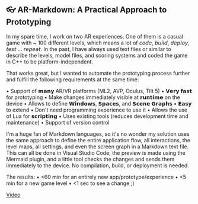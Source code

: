 
## 👓 AR-Markdown: A Practical Approach to Prototyping

In my spare time, I work on two AR experiences.
One of them is a casual game with ~ 100 different levels, which means a lot of 𝘤𝘰𝘥𝘦, 𝘣𝘶𝘪𝘭𝘥, 𝘥𝘦𝘱𝘭𝘰𝘺, 𝘵𝘦𝘴𝘵 ... 𝘳𝘦𝘱𝘦𝘢𝘵. In the past, I have always used text files or similar to describe the levels, model files, and scoring systems and coded the game in C++ to be platform-independent.

That works great, but I wanted to automate the prototyping process further and fulfill the following requirements at the same time:

• Support of 𝗺𝗮𝗻𝘆 AR/VR platforms (ML2, AVP, Oculus, Tilt 5)
• 𝗩𝗲𝗿𝘆 𝗳𝗮𝘀𝘁 for prototyping
• Make changes immediately visible at 𝗿𝘂𝗻𝘁𝗶𝗺𝗲 on the device 
• Allows to define 𝗪𝗶𝗻𝗱𝗼𝘄𝘀, 𝗦𝗽𝗮𝗰𝗲𝘀, and 𝗦𝗰𝗲𝗻𝗲 𝗚𝗿𝗮𝗽𝗵𝘀
• 𝗘𝗮𝘀𝘆 to extend
• Don't need programming experience to use it
• Allows the use of Lua for 𝘀𝗰𝗿𝗶𝗽𝘁𝗶𝗻𝗴
• Uses existing tools (reduces development time and maintenance)
• Support of version control

I'm a huge fan of Markdown languages, so it's no wonder my solution uses the same approach to define the entire application flow, all interactions, the level maps, all settings, and even the screen graph in a Markdown text file. This can all be done in Visual Studio Code; the preview is made using the Mermaid plugin, and a little tool checks the changes and sends them immediately to the device. No compilation, build, or deployment is needed.

The results:
• <60 min for an entirely new app/prototype/experience
• <5 min for a new game level
• <1 sec to see a change ;)

[Video](https://www.linkedin.com/posts/rogerboesch_%F0%9D%97%A0%F0%9D%97%AE%F0%9D%97%BF%F0%9D%97%B8%F0%9D%97%B1%F0%9D%97%BC%F0%9D%98%84%F0%9D%97%BB-%F0%9D%97%A0%F0%9D%97%B2%F0%9D%97%B2%F0%9D%98%81%F0%9D%98%80-%F0%9D%97%94%F0%9D%97%A5-%F0%9D%97%94-%F0%9D%97%A3%F0%9D%97%BF-activity-7259959264704712704-sI8I?utm_source=share&utm_medium=member_desktop)